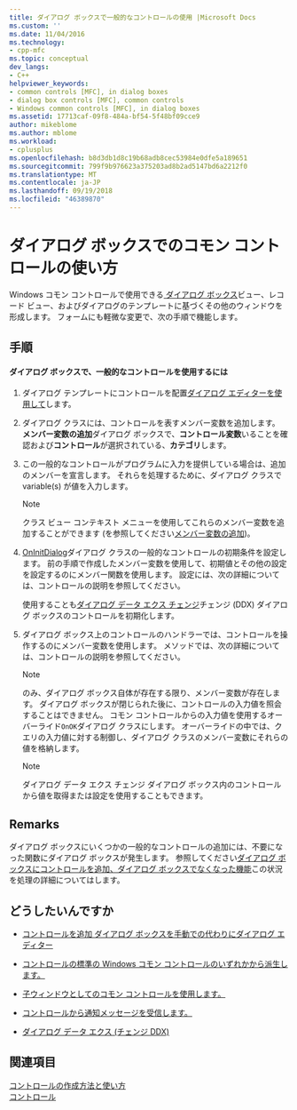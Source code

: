 ```yaml
---
title: ダイアログ ボックスで一般的なコントロールの使用 |Microsoft Docs
ms.custom: ''
ms.date: 11/04/2016
ms.technology:
- cpp-mfc
ms.topic: conceptual
dev_langs:
- C++
helpviewer_keywords:
- common controls [MFC], in dialog boxes
- dialog box controls [MFC], common controls
- Windows common controls [MFC], in dialog boxes
ms.assetid: 17713caf-09f8-484a-bf54-5f48bf09cce9
author: mikeblome
ms.author: mblome
ms.workload:
- cplusplus
ms.openlocfilehash: b8d3db1d8c19b68adb8cec53984e0dfe5a189651
ms.sourcegitcommit: 799f9b976623a375203ad8b2ad5147bd6a2212f0
ms.translationtype: MT
ms.contentlocale: ja-JP
ms.lasthandoff: 09/19/2018
ms.locfileid: "46389870"
---
```

# <a name="using-common-controls-in-a-dialog-box"></a>ダイアログ ボックスでのコモン コントロールの使い方

Windows コモン コントロールで使用できる[ ダイアログ ボックス](../mfc/dialog-boxes.md)ビュー、レコード ビュー、およびダイアログのテンプレートに基づくその他のウィンドウを形成します。 フォームにも軽微な変更で、次の手順で機能します。

## <a name="procedures"></a>手順

#### <a name="to-use-a-common-control-in-a-dialog-box"></a>ダイアログ ボックスで、一般的なコントロールを使用するには

1. ダイアログ テンプレートにコントロールを配置[ダイアログ エディターを使用して](../mfc/using-the-dialog-editor-to-add-controls.md)します。

1. ダイアログ クラスには、コントロールを表すメンバー変数を追加します。 **メンバー変数の追加**ダイアログ ボックスで、**コントロール変数**いることを確認および**コントロール**が選択されている、**カテゴリ**します。

1. この一般的なコントロールがプログラムに入力を提供している場合は、追加のメンバーを宣言します。 それらを処理するために、ダイアログ クラスで variable(s) が値を入力します。

    > [!NOTE]
    >  クラス ビュー コンテキスト メニューを使用してこれらのメンバー変数を追加することができます (を参照してください[メンバー変数の追加](../ide/adding-a-member-variable-visual-cpp.md))。

1. [OnInitDialog](../mfc/reference/cdialog-class.md#oninitdialog)ダイアログ クラスの一般的なコントロールの初期条件を設定します。 前の手順で作成したメンバー変数を使用して、初期値とその他の設定を設定するのにメンバー関数を使用します。 設定には、次の詳細については、コントロールの説明を参照してください。

     使用することも[ダイアログ データ エクス チェンジ](../mfc/dialog-data-exchange-and-validation.md)チェンジ (DDX) ダイアログ ボックスのコントロールを初期化します。

1. ダイアログ ボックス上のコントロールのハンドラーでは、コントロールを操作するのにメンバー変数を使用します。 メソッドでは、次の詳細については、コントロールの説明を参照してください。

    > [!NOTE]
    >  のみ、ダイアログ ボックス自体が存在する限り、メンバー変数が存在します。 ダイアログ ボックスが閉じられた後に、コントロールの入力値を照会することはできません。 コモン コントロールからの入力値を使用するオーバーライド`OnOK`ダイアログ クラスにします。 オーバーライドの中では、クエリの入力値に対する制御し、ダイアログ クラスのメンバー変数にそれらの値を格納します。

    > [!NOTE]
    >  ダイアログ データ エクス チェンジ ダイアログ ボックス内のコントロールから値を取得または設定を使用することもできます。

## <a name="remarks"></a>Remarks

ダイアログ ボックスにいくつかの一般的なコントロールの追加には、不要になった関数にダイアログ ボックスが発生します。 参照してください[ダイアログ ボックスにコントロールを追加、ダイアログ ボックスでなくなった機能](../windows/adding-controls-to-a-dialog-causes-the-dialog-to-no-longer-function.md)この状況を処理の詳細についてはします。

## <a name="what-do-you-want-to-do"></a>どうしたいんですか

- [コントロールを追加 ダイアログ ボックスを手動での代わりにダイアログ エディター](../mfc/adding-controls-by-hand.md)

- [コントロールの標準の Windows コモン コントロールのいずれかから派生します。](../mfc/deriving-controls-from-a-standard-control.md)

- [子ウィンドウとしてのコモン コントロールを使用します。](../mfc/using-a-common-control-as-a-child-window.md)

- [コントロールから通知メッセージを受信します。](../mfc/receiving-notification-from-common-controls.md)

- [ダイアログ データ エクス (チェンジ DDX)](../mfc/dialog-data-exchange-and-validation.md)

## <a name="see-also"></a>関連項目

[コントロールの作成方法と使い方](../mfc/making-and-using-controls.md)<br/>
[コントロール](../mfc/controls-mfc.md)

